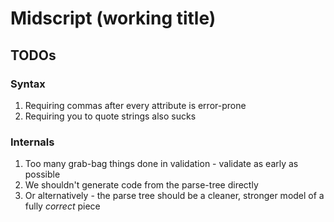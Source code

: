 # Midscript (working title)

## TODOs

### Syntax

1.  Requiring commas after every attribute is error-prone
2.  Requiring you to quote strings also sucks

### Internals

1.  Too many grab-bag things done in validation - validate as early as possible
2.  We shouldn't generate code from the parse-tree directly
3.  Or alternatively - the parse tree should be a cleaner, stronger model of a fully _correct_ piece
